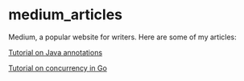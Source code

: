 # medium_articles
Medium, a popular website for writers. Here are some of my articles:

[Tutorial on Java annotations](https://medium.com/@anthonymcglone2022/java-annotations-eabbd79dc014)

[Tutorial on concurrency in Go](https://medium.com/@anthonymcglone2022/getting-started-with-concurrency-in-go-d84302e041f6)
